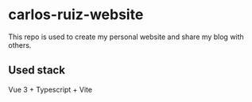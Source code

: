 # carlos-ruiz-website

This repo is used to create my personal website and share my blog with others.

## Used stack

Vue 3 + Typescript + Vite

